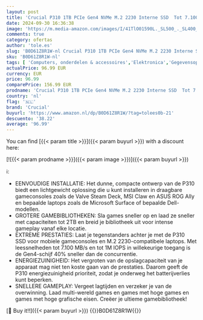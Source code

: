 ```yaml
---
layout: post
title: 'Crucial P310 1TB PCIe Gen4 NVMe M.2 2230 Interne SSD  Tot 7.100 MB/s  Compatibel met Steam Deck  ASUS ROG Ally  MSI Claw & Microsoft Surface  Solid State Drive - CT1000P310SSD2'
date: 2024-09-30 16:36:38
image: 'https://m.media-amazon.com/images/I/41TlO01590L._SL500_._SL400_.jpg'
comments: true
category: ofertas
author: 'tole.es'
slug: 'B0D61Z8R1W-nl Crucial P310 1TB PCIe Gen4 NVMe M.2 2230 Interne SSD Tot...'
sku: 'B0D61Z8R1W-nl'
tags: [ 'Computers, onderdelen & accessoires','Elektronica','Gegevensopslag','Interne SSDs','Interne dataopslag','crucial','🇳🇱', ]
actualPrice: 96.99 EUR
currency: EUR
price: 96.99
comparePrice: 156.99 EUR
prodname: 'Crucial P310 1TB PCIe Gen4 NVMe M.2 2230 Interne SSD  Tot 7.100 MB/s  Compatibel met Steam Deck  ASUS ROG Ally  MSI Claw & Microsoft Surface  Solid State Drive - CT1000P310SSD2'
country: 'nl'
flag: '🇳🇱'
brand: 'Crucial'
buyurl: 'https://www.amazon.nl/dp/B0D61Z8R1W/?tag=tolees0b-21'
descuento: '38.22'
average: '96.99'
---
```


You can find [{{< param title >}}]({{< param buyurl >}}) with a discount here:

[![{{< param prodname >}}]({{< param image >}})]({{< param buyurl >}})

ℹ️:

- EENVOUDIGE INSTALLATIE: Het dunne, compacte ontwerp van de P310 biedt een lichtgewicht oplossing die u kunt installeren in draagbare gameconsoles zoals de Valve Steam Deck, MSI Claw en ASUS ROG Ally en bepaalde laptops zoals de Microsoft Surface of bepaalde Dell-modellen.
- GROTERE GAMEBIBLIOTHEKEN: Sla games sneller op en laad ze sneller met capaciteiten tot 2TB en breid je bibliotheek uit voor intense gameplay vanaf elke locatie.
- EXTREME PRESTATIES: Laat je tegenstanders achter je met de P310 SSD voor mobiele gameconsoles en M.2 2230-compatibele laptops. Met leessnelheden tot 7.100 MB/s en tot 1M IOPS in willekeurige toegang is de Gen4-schijf 40% sneller dan de concurrentie.
- ENERGIEZUINIGHEID: Het vergroten van de opslagcapaciteit van je apparaat mag niet ten koste gaan van de prestaties. Daarom geeft de P310 energiezuinigheid prioriteit, zodat je onderweg het batterijverlies kunt beperken.
- SNELLERE GAMEPLAY: Vergeet lagtijden en verzeker je van de overwinning. Laad multi-wereld games en games met hoge games en games met hoge grafische eisen. Creëer je ultieme gamebibliotheek!

[🛒 Buy it!!]({{< param buyurl >}})
{{<world>}}B0D61Z8R1W{{</world>}}
